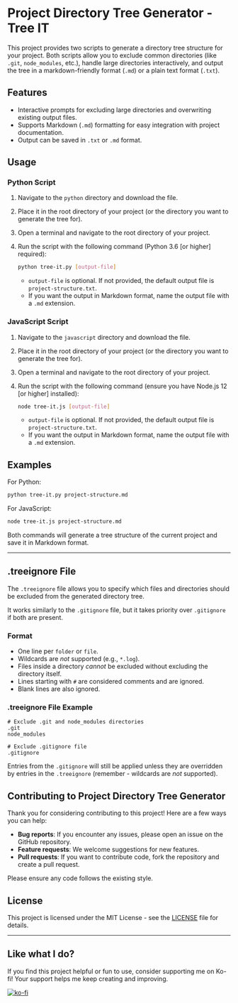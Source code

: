 # Project Directory Tree Generator - Tree IT

This project provides two scripts to generate a directory tree structure for your project. Both scripts allow you to exclude common directories (like `.git`, `node_modules`, etc.),
handle large directories interactively, and output the tree in a markdown-friendly format (`.md`) or a plain text format (`.txt`).

## Features

- Interactive prompts for excluding large directories and overwriting existing output files.
- Supports Markdown (`.md`) formatting for easy integration with project documentation.
- Output can be saved in `.txt` or `.md` format.

## Usage

### Python Script

1. Navigate to the `python` directory and download the file.
2. Place it in the root directory of your project (or the directory you want to generate the tree for).
3. Open a terminal and navigate to the root directory of your project.
4. Run the script with the following command (Python 3.6 [or higher] required):

   ```bash
   python tree-it.py [output-file]
   ```

   - `output-file` is optional. If not provided, the default output file is `project-structure.txt`.
   - If you want the output in Markdown format, name the output file with a `.md` extension.

### JavaScript Script

1. Navigate to the `javascript` directory and download the file.
2. Place it in the root directory of your project (or the directory you want to generate the tree for).
3. Open a terminal and navigate to the root directory of your project.
4. Run the script with the following command (ensure you have Node.js 12 [or higher] installed):

   ```bash
   node tree-it.js [output-file]
   ```

   - `output-file` is optional. If not provided, the default output file is `project-structure.txt`.
   - If you want the output in Markdown format, name the output file with a `.md` extension.

## Examples

For Python:

```bash
python tree-it.py project-structure.md
```

For JavaScript:

```bash
node tree-it.js project-structure.md
```

Both commands will generate a tree structure of the current project and save it in Markdown format.

---

## .treeignore File

The `.treeignore` file allows you to specify which files and directories should be excluded from the generated directory tree.

It works similarly to the `.gitignore` file, but it takes priority over `.gitignore` if both are present.

### Format

- One line per `folder` or `file`.
- Wildcards are _not_ supported (e.g., `*.log`).
- Files inside a directory _cannot_ be excluded without excluding the directory itself.
- Lines starting with `#` are considered comments and are ignored.
- Blank lines are also ignored.

### .treeignore File Example

```plaintext
# Exclude .git and node_modules directories
.git
node_modules

# Exclude .gitignore file
.gitignore
```

Entries from the `.gitignore` will still be applied unless they are overridden by entries in the `.treeignore` (remember - wildcards are _not_ supported).

## Contributing to Project Directory Tree Generator

Thank you for considering contributing to this project! Here are a few ways you can help:

- **Bug reports**: If you encounter any issues, please open an issue on the GitHub repository.
- **Feature requests**: We welcome suggestions for new features.
- **Pull requests**: If you want to contribute code, fork the repository and create a pull request.

Please ensure any code follows the existing style.

## License

This project is licensed under the MIT License - see the [LICENSE](LICENSE) file for details.

---

## Like what I do?

If you find this project helpful or fun to use, consider supporting me on Ko-fi! Your support helps me keep creating and improving.

[![ko-fi](https://ko-fi.com/img/githubbutton_sm.svg)](https://ko-fi.com/L3L02XV6J)
